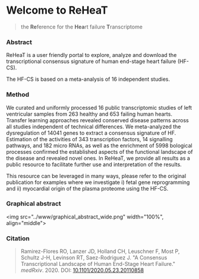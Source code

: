 # Welcome to **ReHeaT**
> the **Re**ference for the **Hea**rt failure **T**ranscriptome


### Abstract

ReHeaT is a user friendly portal to explore, analyze and download the transcriptional consensus signature of human end-stage heart failure (HF-CS).

The HF-CS is based on a meta-analysis of 16 independent studies. 


### Method

<p>We curated and uniformly processed 16 public transcriptomic studies of left ventricular samples from 263 healthy and 653 failing human hearts. Transfer learning approaches revealed conserved disease patterns across all studies independent of technical differences. We meta-analyzed the dysregulation of 14041 genes to extract a consensus signature of HF. Estimation of the activities of 343 transcription factors, 14 signalling pathways, and 182 micro RNAs, as well as the enrichment of 5998 bological processes confirmed the established aspects of the functional landscape of the disease and revealed novel ones. In ReHeaT, we provide all results as a public resource to facilitate further use and interpretation of the results. </p>
<p>
This resource can be leveraged in many ways, please refer to the original publication for examples where we investigate i) fetal gene reprogramming and ii) myocardial origin of the plasma proteome using the HF-CS.
</p>

### Graphical abstract

<img src="../www/graphical_abstract_wide.png" width="100%", align="middle">

### Citation
> Ramirez-Flores RO, Lanzer JD, Holland CH, Leuschner F, Most P, Schultz J-H, Levinson RT, 
Saez-Rodriguez J. "A Consensus Transcriptional Landscape of Human End-Stage Heart Failure." _medRxiv_. 2020. DOI: [10.1101/2020.05.23.20110858](https://www.medrxiv.org/content/10.1101/2020.05.23.20110858v1)
